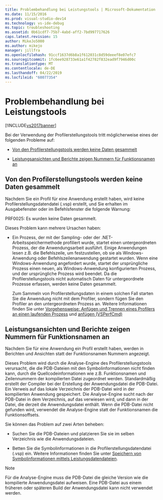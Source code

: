```yaml
---
title: Problembehandlung bei Leistungstools | Microsoft-Dokumentation
ms.date: 11/15/2016
ms.prod: visual-studio-dev14
ms.technology: vs-ide-debug
ms.topic: troubleshooting
ms.assetid: 0b61cdf7-75b7-4abd-aff2-7bd997717626
caps.latest.revision: 15
author: MikeJo5000
ms.author: mikejo
manager: jillfra
ms.openlocfilehash: 91ccf1637d6b8a1f612031c8d59deeef8e07efc7
ms.sourcegitcommit: 1fc6ee928733e61a1f42782f832ead9f7946d00c
ms.translationtype: MT
ms.contentlocale: de-DE
ms.lasthandoff: 04/22/2019
ms.locfileid: "60077354"
---
```

# <a name="troubleshooting-performance-tools-issues"></a>Problembehandlung bei Leistungstools
[!INCLUDE[vs2017banner](../includes/vs2017banner.md)]

Bei der Verwendung der Profilerstellungstools tritt möglicherweise eines der folgenden Probleme auf:  
  
- [Von den Profilerstellungstools werden keine Daten gesammelt](#NoDataCollected)  
  
- [Leistungsansichten und Berichte zeigen Nummern für Funktionsnamen an](#NoSymbols)  
  
## <a name="NoDataCollected"></a> Von den Profilerstellungstools werden keine Daten gesammelt  
 Nachdem Sie ein Profil für eine Anwendung erstellt haben, wird keine Profilerstellungsdatendatei (.vsp) erstellt, und Sie erhalten im Ausgabefenster oder im Befehlsfenster die folgende Warnung:  
  
 PRF0025: Es wurden keine Daten gesammelt.  
  
 Dieses Problem kann mehrere Ursachen haben:  
  
- Ein Prozess, der mit der Sampling- oder der .NET-Arbeitsspeichermethode profiliert wurde, startet einen untergeordneten Prozess, der die Anwendungsarbeit ausführt. Einige Anwendungen lesen z.B. die Befehlszeile, um festzustellen, ob sie als Windows-Anwendung oder Befehlszeilenanwendung gestartet wurden. Wenn eine Windows-Anwendung angefordert wurde, startet der ursprüngliche Prozess einen neuen, als Windows-Anwendung konfigurierten Prozess, und der ursprüngliche Prozess wird beendet. Da die Profilerstellungstools nicht automatisch Daten für untergeordnete Prozesse erfassen, werden keine Daten gesammelt.  
  
     Zum Sammeln von Profilerstellungsdaten in einem solchen Fall starten Sie die Anwendung nicht mit dem Profiler, sondern fügen Sie den Profiler an den untergeordneten Prozess an. Weitere Informationen finden Sie unter [Vorgehensweise: Anfügen und Trennen eines Profilers an einen laufenden Prozess](../profiling/how-to-attach-and-detach-performance-tools-to-running-processes.md) und [anfügen (VSPerfCmd)](../profiling/attach.md)  
  
## <a name="NoSymbols"></a> Leistungsansichten und Berichte zeigen Nummern für Funktionsnamen an  
 Nachdem Sie für eine Anwendung ein Profil erstellt haben, werden in Berichten und Ansichten statt der Funktionsnamen Nummern angezeigt.  
  
 Dieses Problem wird durch die Analyse-Engine des Profilerstellungstools verursacht, die die PDB-Dateien mit den Symbolinformationen nicht finden kann, durch die Quellcodeinformationen wie z.B. Funktionsnamen und Zeilennummern der kompilierten Datei zugeordnet werden. Standardmäßig erstellt der Compiler bei der Erstellung der Anwendungsdatei die PDB-Datei. Ein Verweis auf das lokale Verzeichnis der PDB-Datei wird in der kompilierten Anwendung gespeichert. Die Analyse-Engine sucht nach der PDB-Datei in dem Verzeichnis, auf das verwiesen wird, und dann in der Datei, die derzeit die Anwendungsdatei enthält. Wenn die PDB-Datei nicht gefunden wird, verwendet die Analyse-Engine statt der Funktionsnamen die Funktionsoffsets.  
  
 Sie können das Problem auf zwei Arten beheben:  
  
- Suchen Sie die PDB-Dateien und platzieren Sie sie im selben Verzeichnis wie die Anwendungsdateien.  
  
- Betten Sie die Symbolinformationen in die Profilerstellungsdatendatei (.vsp) ein. Weitere Informationen finden Sie unter [Speichern von Symbolinformationen mittels Leistungsdatendateien](../profiling/saving-symbol-information-with-performance-data-files.md).  
  
> [!NOTE]
>  Für die Analyse-Engine muss die PDB-Datei die gleiche Version wie die kompilierte Anwendungsdatei aufweisen. Eine PDB-Datei aus einem früheren oder späteren Build der Anwendungsdatei kann nicht verwendet werden.
